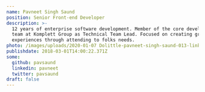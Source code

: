 ```yaml
---
name: Pavneet Singh Saund
position: Senior Front-end Developer
description: >-
  12 years of enterprise software development. Member of the core development
  team at Komplett Group as Technical Team Lead. Focused on creating great user
  experiences through attending to folks needs.
photo: /images/uploads/2020-01-07 Dolittle-pavneet-singh-saund-013-linkedin.jpg
publishdate: 2018-03-01T14:00:22.371Z
some:
  github: pavsaund
  linkedin: pavneet
  twitter: pavsaund
draft: false
---
```


